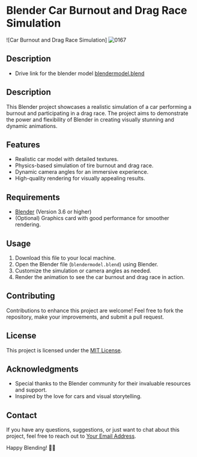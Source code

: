 # Blender Car Burnout and Drag Race Simulation

![Car Burnout and Drag Race Simulation]
![0167](https://github.com/AdnanKhan29/Car-Burnout/assets/102600483/cb4cb02c-4a33-4d33-b042-40905908b91d)

## Description

 - Drive link for the blender model [blendermodel.blend](https://drive.google.com/file/d/1Mkppn-lYcBTQRQBdgs8biH_w9SRnPilp/view?usp=drive_link)

## Description

This Blender project showcases a realistic simulation of a car performing a burnout and participating in a drag race. The project aims to demonstrate the power and flexibility of Blender in creating visually stunning and dynamic animations.

## Features

- Realistic car model with detailed textures.
- Physics-based simulation of tire burnout and drag race.
- Dynamic camera angles for an immersive experience.
- High-quality rendering for visually appealing results.

## Requirements

- [Blender](https://www.blender.org/) (Version 3.6 or higher)
- (Optional) Graphics card with good performance for smoother rendering.

## Usage

1. Download this file to your local machine.
2. Open the Blender file (`blendermodel.blend`) using Blender.
3. Customize the simulation or camera angles as needed.
4. Render the animation to see the car burnout and drag race in action.

## Contributing

Contributions to enhance this project are welcome! Feel free to fork the repository, make your improvements, and submit a pull request.


## License

This project is licensed under the [MIT License](LICENSE.md).

## Acknowledgments

- Special thanks to the Blender community for their invaluable resources and support.
- Inspired by the love for cars and visual storytelling.

## Contact

If you have any questions, suggestions, or just want to chat about this project, feel free to reach out to [Your Email Address](mailto:youremail@example.com).

Happy Blending! 🚗💨
